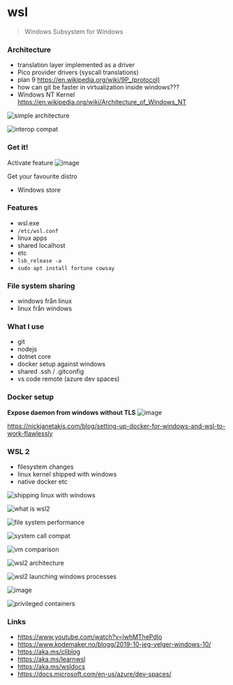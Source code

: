 # wsl
> Windows Subsystem for Windows

### Architecture
 - translation layer implemented as a driver
 - Pico provider drivers (syscall translations)
 - plan 9 https://en.wikipedia.org/wiki/9P_(protocol)
 - how can git be faster in virtualization inside windows???
 - Windows NT Kernel https://en.wikipedia.org/wiki/Architecture_of_Windows_NT
 
 ![simple architecture](https://user-images.githubusercontent.com/658586/69156745-2ce13780-0ae4-11ea-8d81-92c3c5e88a69.png)

![interop compat](https://user-images.githubusercontent.com/658586/69156904-716cd300-0ae4-11ea-9de3-a684d8c4fb3b.png)

 
### Get it!

Activate feature
![image](https://user-images.githubusercontent.com/658586/69156428-a7f61e00-0ae3-11ea-980d-afb5a922a031.png)

Get your favourite distro
 - Windows store
 
### Features
 - wsl.exe
 - `/etc/wsl.conf`
 - linux apps
 - shared localhost
 - etc
 - `lsb_release -a`
 - `sudo apt install fortune cowsay`

### File system sharing
 - windows från linux
 - linux från windows
 
### What I use
 - git
 - nodejs
 - dotnet core
 - docker setup against windows
 - shared .ssh / .gitconfig
 - vs code remote (azure dev spaces)

### Docker setup

**Expose daemon from windows without TLS**
![image](https://user-images.githubusercontent.com/658586/69155969-fce56480-0ae2-11ea-80de-a94240cc1916.png)

https://nickjanetakis.com/blog/setting-up-docker-for-windows-and-wsl-to-work-flawlessly

### WSL 2
 - filesystem changes
 - linux kernel shipped with windows
 - native docker etc

![shipping linux with windows](https://user-images.githubusercontent.com/658586/69157021-9d885400-0ae4-11ea-980e-f5133f8e4433.png)


![what is wsl2](https://user-images.githubusercontent.com/658586/69071306-f8a94080-0a29-11ea-8c49-3499b85c0436.png)

![file system performance](https://user-images.githubusercontent.com/658586/69071355-0b237a00-0a2a-11ea-922b-f3cd71b8bcc6.png)

![system call compat](https://user-images.githubusercontent.com/658586/69071448-35753780-0a2a-11ea-95a5-ffe3cb09a4fe.png)

![vm comparison](https://user-images.githubusercontent.com/658586/69157123-d0324c80-0ae4-11ea-81c9-a4b458a7c868.png)

![wsl2 architecture](https://user-images.githubusercontent.com/658586/69157471-4171ff80-0ae5-11ea-80b1-42592b33de0b.png)

![wsl2 launching windows processes](https://user-images.githubusercontent.com/658586/69157519-59498380-0ae5-11ea-9a33-f1cd1c827210.png)

![image](https://user-images.githubusercontent.com/658586/69157596-767e5200-0ae5-11ea-921d-93015fc7f3ab.png)
 
![privileged containers](https://user-images.githubusercontent.com/658586/69157786-c0673800-0ae5-11ea-807e-0b28b8983949.png)
 
### Links
 - https://www.youtube.com/watch?v=lwhMThePdIo
 - https://www.kodemaker.no/blogg/2019-10-jeg-velger-windows-10/
 - https://aka.ms/cliblog
 - https://aka.ms/learnwsl
 - https://aka.ms/wsldocs
 - https://docs.microsoft.com/en-us/azure/dev-spaces/

